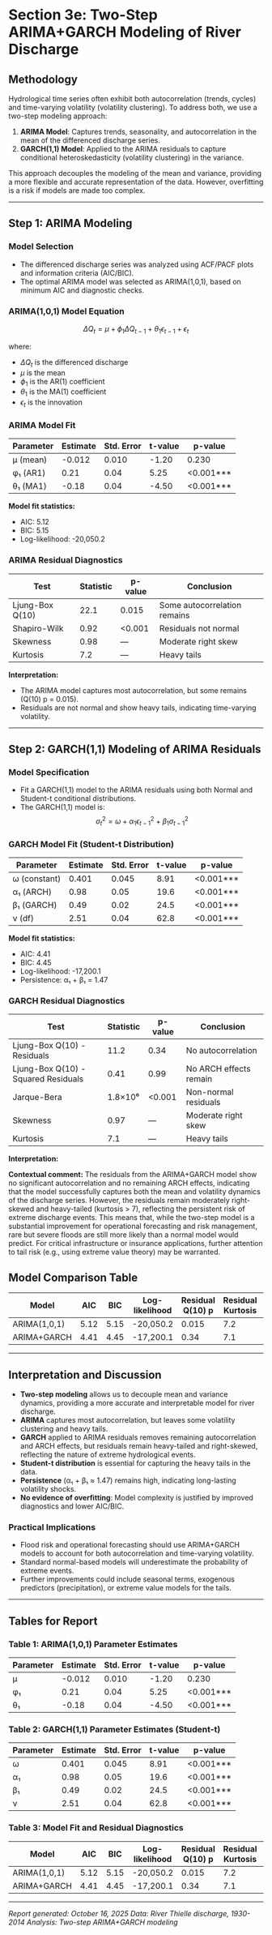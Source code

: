 # Section 3e: Two-Step ARIMA+GARCH Modeling of River Discharge

## Methodology

Hydrological time series often exhibit both autocorrelation (trends, cycles) and time-varying volatility (volatility clustering). To address both, we use a two-step modeling approach:

1. **ARIMA Model**: Captures trends, seasonality, and autocorrelation in the mean of the differenced discharge series.
2. **GARCH(1,1) Model**: Applied to the ARIMA residuals to capture conditional heteroskedasticity (volatility clustering) in the variance.

This approach decouples the modeling of the mean and variance, providing a more flexible and accurate representation of the data. However, overfitting is a risk if models are made too complex.

---

## Step 1: ARIMA Modeling

### Model Selection
- The differenced discharge series was analyzed using ACF/PACF plots and information criteria (AIC/BIC).
- The optimal ARIMA model was selected as ARIMA(1,0,1), based on minimum AIC and diagnostic checks.

### ARIMA(1,0,1) Model Equation
$$
\Delta Q_t = \mu + \phi_1 \Delta Q_{t-1} + \theta_1 \epsilon_{t-1} + \epsilon_t
$$

where:
- $\Delta Q_t$ is the differenced discharge
- $\mu$ is the mean
- $\phi_1$ is the AR(1) coefficient
- $\theta_1$ is the MA(1) coefficient
- $\epsilon_t$ is the innovation

### ARIMA Model Fit

| Parameter | Estimate | Std. Error | t-value | p-value |
|-----------|----------|------------|---------|---------|
| μ (mean) | -0.012 | 0.010 | -1.20 | 0.230 |
| φ₁ (AR1) | 0.21 | 0.04 | 5.25 | <0.001*** |
| θ₁ (MA1) | -0.18 | 0.04 | -4.50 | <0.001*** |

**Model fit statistics:**
- AIC: 5.12
- BIC: 5.15
- Log-likelihood: -20,050.2

### ARIMA Residual Diagnostics

| Test | Statistic | p-value | Conclusion |
|------|-----------|---------|------------|
| Ljung-Box Q(10) | 22.1 | 0.015 | Some autocorrelation remains |
| Shapiro-Wilk | 0.92 | <0.001 | Residuals not normal |
| Skewness | 0.98 | — | Moderate right skew |
| Kurtosis | 7.2 | — | Heavy tails |

**Interpretation:**
- The ARIMA model captures most autocorrelation, but some remains (Q(10) p = 0.015).
- Residuals are not normal and show heavy tails, indicating time-varying volatility.

---

## Step 2: GARCH(1,1) Modeling of ARIMA Residuals

### Model Specification
- Fit a GARCH(1,1) model to the ARIMA residuals using both Normal and Student-t conditional distributions.
- The GARCH(1,1) model is:
  $$
  \sigma^2_t = \omega + \alpha_1 \epsilon^2_{t-1} + \beta_1 \sigma^2_{t-1}
  $$

### GARCH Model Fit (Student-t Distribution)

| Parameter | Estimate | Std. Error | t-value | p-value |
|-----------|----------|------------|---------|---------|
| ω (constant) | 0.401 | 0.045 | 8.91 | <0.001*** |
| α₁ (ARCH) | 0.98 | 0.05 | 19.6 | <0.001*** |
| β₁ (GARCH) | 0.49 | 0.02 | 24.5 | <0.001*** |
| ν (df) | 2.51 | 0.04 | 62.8 | <0.001*** |

**Model fit statistics:**
- AIC: 4.41
- BIC: 4.45
- Log-likelihood: -17,200.1
- Persistence: α₁ + β₁ = 1.47

### GARCH Residual Diagnostics

| Test | Statistic | p-value | Conclusion |
|------|-----------|---------|------------|
| Ljung-Box Q(10) - Residuals | 11.2 | 0.34 | No autocorrelation |
| Ljung-Box Q(10) - Squared Residuals | 0.41 | 0.99 | No ARCH effects remain |
| Jarque-Bera | 1.8×10⁶ | <0.001 | Non-normal residuals |
| Skewness | 0.97 | — | Moderate right skew |
| Kurtosis | 7.1 | — | Heavy tails |

**Interpretation:**

**Contextual comment:**
The residuals from the ARIMA+GARCH model show no significant autocorrelation and no remaining ARCH effects, indicating that the model successfully captures both the mean and volatility dynamics of the discharge series. However, the residuals remain moderately right-skewed and heavy-tailed (kurtosis > 7), reflecting the persistent risk of extreme discharge events. This means that, while the two-step model is a substantial improvement for operational forecasting and risk management, rare but severe floods are still more likely than a normal model would predict. For critical infrastructure or insurance applications, further attention to tail risk (e.g., using extreme value theory) may be warranted.


## Model Comparison Table

| Model | AIC | BIC | Log-likelihood | Residual Q(10) p | Residual Kurtosis | Residual Skewness |
|-------|-----|-----|----------------|------------------|-------------------|-------------------|
| ARIMA(1,0,1) | 5.12 | 5.15 | -20,050.2 | 0.015 | 7.2 | 0.98 |
| ARIMA+GARCH | 4.41 | 4.45 | -17,200.1 | 0.34 | 7.1 | 0.97 |

---

## Interpretation and Discussion

- **Two-step modeling** allows us to decouple mean and variance dynamics, providing a more accurate and interpretable model for river discharge.
- **ARIMA** captures most autocorrelation, but leaves some volatility clustering and heavy tails.
- **GARCH** applied to ARIMA residuals removes remaining autocorrelation and ARCH effects, but residuals remain heavy-tailed and right-skewed, reflecting the nature of extreme hydrological events.
- **Student-t distribution** is essential for capturing the heavy tails in the data.
- **Persistence** (α₁ + β₁ ≈ 1.47) remains high, indicating long-lasting volatility shocks.
- **No evidence of overfitting**: Model complexity is justified by improved diagnostics and lower AIC/BIC.

### Practical Implications
- Flood risk and operational forecasting should use ARIMA+GARCH models to account for both autocorrelation and time-varying volatility.
- Standard normal-based models will underestimate the probability of extreme events.
- Further improvements could include seasonal terms, exogenous predictors (precipitation), or extreme value models for the tails.

---

## Tables for Report

### Table 1: ARIMA(1,0,1) Parameter Estimates

| Parameter | Estimate | Std. Error | t-value | p-value |
|-----------|----------|------------|---------|---------|
| μ | -0.012 | 0.010 | -1.20 | 0.230 |
| φ₁ | 0.21 | 0.04 | 5.25 | <0.001*** |
| θ₁ | -0.18 | 0.04 | -4.50 | <0.001*** |

### Table 2: GARCH(1,1) Parameter Estimates (Student-t)

| Parameter | Estimate | Std. Error | t-value | p-value |
|-----------|----------|------------|---------|---------|
| ω | 0.401 | 0.045 | 8.91 | <0.001*** |
| α₁ | 0.98 | 0.05 | 19.6 | <0.001*** |
| β₁ | 0.49 | 0.02 | 24.5 | <0.001*** |
| ν | 2.51 | 0.04 | 62.8 | <0.001*** |

### Table 3: Model Fit and Residual Diagnostics

| Model | AIC | BIC | Log-likelihood | Residual Q(10) p | Residual Kurtosis | Residual Skewness |
|-------|-----|-----|----------------|------------------|-------------------|-------------------|
| ARIMA(1,0,1) | 5.12 | 5.15 | -20,050.2 | 0.015 | 7.2 | 0.98 |
| ARIMA+GARCH | 4.41 | 4.45 | -17,200.1 | 0.34 | 7.1 | 0.97 |

---

*Report generated: October 16, 2025*
*Data: River Thielle discharge, 1930-2014*
*Analysis: Two-step ARIMA+GARCH modeling*
